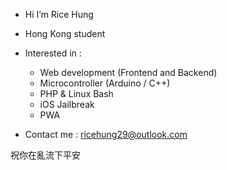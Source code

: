 - Hi I’m Rice Hung
- Hong Kong student

- Interested in   :
  - Web development (Frontend and Backend)
  - Microcontroller (Arduino / C++) 
  - PHP & Linux Bash
  - iOS Jailbreak
  - PWA

- Contact me : ricehung29@outlook.com 

祝你在亂流下平安

<!---
ricehung29/ricehung29 is a ✨ special ✨ repository because its `README.md` (this file) appears on your GitHub profile.
You can click the Preview link to take a look at your changes.
--->
